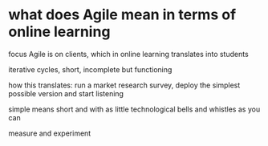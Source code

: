 # what does Agile mean in terms of online learning

focus Agile is on clients, which in online learning translates into students

iterative cycles, short, incomplete but functioning

how this translates: run a market research survey, deploy the simplest possible version and start listening

simple means short and with as little technological bells and whistles as you can

measure and experiment 